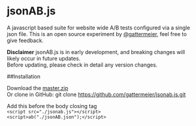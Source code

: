jsonAB.js
=========

A javascript based suite for website wide A/B tests configured via a single json file.
This is an open source experiment by [@gattermeier](www.twitter.com/gattermeier), feel free to give feedback.

**Disclaimer**
jsonAB.js is in early development, and breaking changes will likely occur in future updates.  
Before updating, please check in detail any version changes.

##Installation

Download the [master.zip](https://github.com/Gattermeier/jsonAB.js/archive/master.zip)  
Or clone in GitHub: git clone https://github.com/gattermeier/jsonab.js.git

Add this before the body closing tag   
`<script src="./jsonab.js"></script>`   
`<script>ab("./jsonAB.json");</script>`
